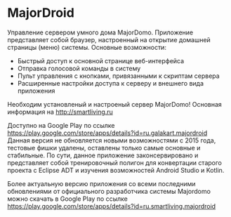 MajorDroid
==========

Управление сервером умного дома MajorDomo. Приложение представляет собой браузер, настроенный на открытие домашней страницы (меню) системы. Основные возможности:
- Быстрый доступ к основной странице веб-интерфейса
- Отправка голосовой команды в систему 
- Пульт управления с кнопками, привязанными к скриптам сервера
- Расширенные настройки доступа к серверу и внешнего вида приложения

Необходим установленый и настроеный сервер MajorDomo!
Основная информация на http://smartliving.ru

Доступно на Google Play по ссылке https://play.google.com/store/apps/details?id=ru.galakart.majordroid
Данная версия не обновляется новыми возможностями с 2015 года, тестовые фишки удалены, оставлены только самые основные и стабильные. По сути, данное приложение законсервировано и представляет собой тренировочный полигон для конвертации старого проекта с Eclipse ADT и изучения возможностей Android Studio и Kotlin.

Более актуальную версию приложения со всеми последними обновлениями от официального разработчика системы Majordomo можно скачать в Google Play по ссылке https://play.google.com/store/apps/details?id=ru.smartliving.majordroid
